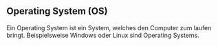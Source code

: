 ## Operating System (OS)
Ein Operating System ist ein System, welches den Computer zum laufen bringt. Beispielsweise Windows oder Linux sind Operating Systems.

